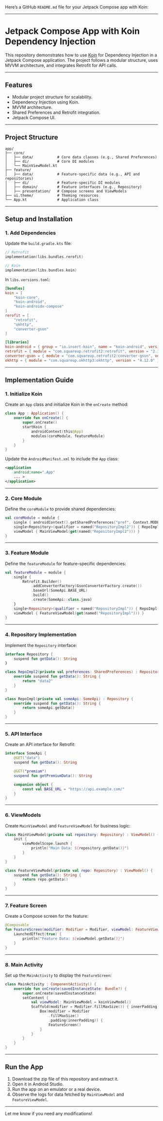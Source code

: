 Here’s a GitHub `README.md` file for your Jetpack Compose app with Koin:

---

# **Jetpack Compose App with Koin Dependency Injection**

This repository demonstrates how to use [Koin](https://insert-koin.io/) for Dependency Injection in a Jetpack Compose application. The project follows a modular structure, uses MVVM architecture, and integrates Retrofit for API calls.

---

## **Features**
- Modular project structure for scalability.
- Dependency Injection using Koin.
- MVVM architecture.
- Shared Preferences and Retrofit integration.
- Jetpack Compose UI.

---

## **Project Structure**
```
app/
├── core/
│   ├── data/           # Core data classes (e.g., Shared Preferences)
│   ├── di/             # Core DI modules
│   └── MainViewModel.kt
├── feature/
│   ├── data/           # Feature-specific data (e.g., API and repositories)
│   ├── di/             # Feature-specific DI modules
│   ├── domain/         # Feature interfaces (e.g., Repository)
│   ├── presentation/   # Compose screens and ViewModels
├── ui.theme/           # Theming resources
└── App.kt              # Application class
```

---

## **Setup and Installation**

### **1. Add Dependencies**
Update the `build.gradle.kts` file:
```kotlin
// Retrofit
implementation(libs.bundles.rerofit)

// Koin
implementation(libs.bundles.koin)
```

In `libs.versions.toml`:
```toml
[bundles]
koin = [
    "koin-core",
    "koin-android",
    "koin-androidx-compose"
]
rerofit = [
    "retrofit",
    "okhttp",
    "converter-gson"
]

[libraries]
koin-android = { group = "io.insert-koin", name = "koin-android", version = "3.5.3" }
retrofit = { module = "com.squareup.retrofit2:retrofit", version = "2.11.0" }
converter-gson = { module = "com.squareup.retrofit2:converter-gson", version = "2.11.0" }
okhttp = { module = "com.squareup.okhttp3:okhttp", version = "4.12.0" }
```

---

## **Implementation Guide**

### **1. Initialize Koin**
Create an `App` class and initialize Koin in the `onCreate` method:
```kotlin
class App : Application() {
    override fun onCreate() {
        super.onCreate()
        startKoin {
            androidContext(this@App)
            modules(coreModule, featureModule)
        }
    }
}
```

Update the `AndroidManifest.xml` to include the `App` class:
```xml
<application
    android:name=".App"
    ... >
</application>
```

---

### **2. Core Module**
Define the `coreModule` to provide shared dependencies:
```kotlin
val coreModule = module {
    single { androidContext().getSharedPreferences("pref", Context.MODE_PRIVATE) }
    single<Repository>(qualifier = named("RepositoryImpl2")) { RepoImpl2(get()) }
    viewModel { MainViewModel(get(named("RepositoryImpl2"))) }
}
```

---

### **3. Feature Module**
Define the `featureModule` for feature-specific dependencies:
```kotlin
val featureModule = module {
    single {
        Retrofit.Builder()
            .addConverterFactory(GsonConverterFactory.create())
            .baseUrl(SomeApi.BASE_URL)
            .build()
            .create(SomeApi::class.java)
    }
    single<Repository>(qualifier = named("RepositoryImpl")) { RepoImpl(get()) }
    viewModel { FeatureViewModel(get(named("RepositoryImpl"))) }
}
```

---

### **4. Repository Implementation**
Implement the `Repository` interface:
```kotlin
interface Repository {
    suspend fun getData(): String
}

class RepoImpl2(private val preferences: SharedPreferences) : Repository {
    override suspend fun getData(): String {
        return "data2"
    }
}

class RepoImpl(private val someApi: SomeApi) : Repository {
    override suspend fun getData(): String {
        return someApi.getData()
    }
}
```

---

### **5. API Interface**
Create an API interface for Retrofit:
```kotlin
interface SomeApi {
    @GET("data")
    suspend fun getData(): String

    @GET("premium")
    suspend fun getPremiumData(): String

    companion object {
        const val BASE_URL = "https://api.example.com/"
    }
}
```

---

### **6. ViewModels**
Create `MainViewModel` and `FeatureViewModel` for business logic:
```kotlin
class MainViewModel(private val repository: Repository) : ViewModel() {
    init {
        viewModelScope.launch {
            println("Main Data: ${repository.getData()}")
        }
    }
}

class FeatureViewModel(private val repo: Repository) : ViewModel() {
    suspend fun getData(): String {
        return repo.getData()
    }
}
```

---

### **7. Feature Screen**
Create a Compose screen for the feature:
```kotlin
@Composable
fun FeatureScreen(modifier: Modifier = Modifier, viewModel: FeatureViewModel = koinViewModel()) {
    LaunchedEffect(true) {
        println("Feature Data: ${viewModel.getData()}")
    }
}
```

---

### **8. Main Activity**
Set up the `MainActivity` to display the `FeatureScreen`:
```kotlin
class MainActivity : ComponentActivity() {
    override fun onCreate(savedInstanceState: Bundle?) {
        super.onCreate(savedInstanceState)
        setContent {
            val viewModel: MainViewModel = koinViewModel()
            Scaffold(modifier = Modifier.fillMaxSize()) { innerPadding ->
                Box(modifier = Modifier
                    .fillMaxSize()
                    .padding(innerPadding)) {
                    FeatureScreen()
                }
            }
        }
    }
}
```

---

## **Run the App**
1. Download the zip file of this repository and extract it.
2. Open it in Android Studio.
3. Run the app on an emulator or a real device.
4. Observe the logs for data fetched by `MainViewModel` and `FeatureViewModel`.

---

Let me know if you need any modifications!
